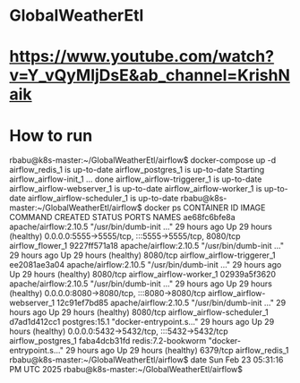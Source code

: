 # GlobalWeatherEtl

# https://www.youtube.com/watch?v=Y_vQyMljDsE&ab_channel=KrishNaik

# How to run 

rbabu@k8s-master:~/GlobalWeatherEtl/airflow$ docker-compose up -d 
airflow_redis_1 is up-to-date
airflow_postgres_1 is up-to-date
Starting airflow_airflow-init_1 ... done
airflow_airflow-triggerer_1 is up-to-date
airflow_airflow-webserver_1 is up-to-date
airflow_airflow-worker_1 is up-to-date
airflow_airflow-scheduler_1 is up-to-date
rbabu@k8s-master:~/GlobalWeatherEtl/airflow$ docker ps 
CONTAINER ID   IMAGE                   COMMAND                  CREATED        STATUS                  PORTS                                                 NAMES
ae68fc6bfe8a   apache/airflow:2.10.5   "/usr/bin/dumb-init …"   29 hours ago   Up 29 hours (healthy)   0.0.0.0:5555->5555/tcp, :::5555->5555/tcp, 8080/tcp   airflow_flower_1
9227ff571a18   apache/airflow:2.10.5   "/usr/bin/dumb-init …"   29 hours ago   Up 29 hours (healthy)   8080/tcp                                              airflow_airflow-triggerer_1
ee2081ae3a04   apache/airflow:2.10.5   "/usr/bin/dumb-init …"   29 hours ago   Up 29 hours (healthy)   8080/tcp                                              airflow_airflow-worker_1
02939a5f3620   apache/airflow:2.10.5   "/usr/bin/dumb-init …"   29 hours ago   Up 29 hours (healthy)   0.0.0.0:8080->8080/tcp, :::8080->8080/tcp             airflow_airflow-webserver_1
12c91ef7bd85   apache/airflow:2.10.5   "/usr/bin/dumb-init …"   29 hours ago   Up 29 hours (healthy)   8080/tcp                                              airflow_airflow-scheduler_1
d7ad1d412cc1   postgres:15.1           "docker-entrypoint.s…"   29 hours ago   Up 29 hours (healthy)   0.0.0.0:5432->5432/tcp, :::5432->5432/tcp             airflow_postgres_1
faba4dcb31fd   redis:7.2-bookworm      "docker-entrypoint.s…"   29 hours ago   Up 29 hours (healthy)   6379/tcp                                              airflow_redis_1
rbabu@k8s-master:~/GlobalWeatherEtl/airflow$ date
Sun Feb 23 05:31:16 PM UTC 2025
rbabu@k8s-master:~/GlobalWeatherEtl/airflow$
